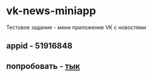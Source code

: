 # vk-news-miniapp

Тестовое задание - мини приложение VK с новостями

## appid - 51916848

## попробовать - [тык](https://vk.com/app51916848#/)
